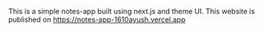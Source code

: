 This is a simple notes-app built using next.js and theme UI.
This website is published on https://notes-app-1610ayush.vercel.app
